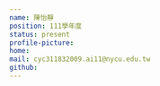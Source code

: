 ```yaml
---
name: 陳怡靜
position: 111學年度
status: present
profile-picture:
home:
mail: cyc311832009.ai11@nycu.edu.tw
github:
---
```

